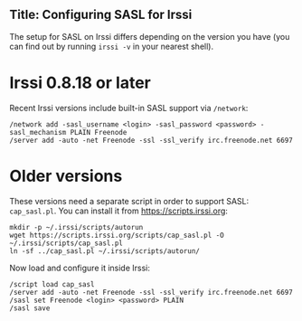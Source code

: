 Title: Configuring SASL for Irssi
---
The setup for SASL on Irssi differs depending on the version you have (you can
find out by running `irssi -v` in your nearest shell).


# Irssi 0.8.18 or later

Recent Irssi versions include built-in SASL support via `/network`:

    /network add -sasl_username <login> -sasl_password <password> -sasl_mechanism PLAIN Freenode
    /server add -auto -net Freenode -ssl -ssl_verify irc.freenode.net 6697


# Older versions

These versions need a separate script in order to support SASL: `cap_sasl.pl`.
You can install it from <https://scripts.irssi.org>:

    mkdir -p ~/.irssi/scripts/autorun
    wget https://scripts.irssi.org/scripts/cap_sasl.pl -O ~/.irssi/scripts/cap_sasl.pl
    ln -sf ../cap_sasl.pl ~/.irssi/scripts/autorun/

Now load and configure it inside Irssi:

    /script load cap_sasl
    /server add -auto -net Freenode -ssl -ssl_verify irc.freenode.net 6697
    /sasl set Freenode <login> <password> PLAIN
    /sasl save
